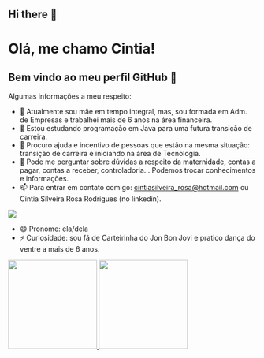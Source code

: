 ## Hi there 👋

# Olá, me chamo Cintia! 
## Bem vindo ao meu perfil GitHub 👋

Algumas informações a meu respeito:

- 🔭 Atualmente sou mãe em tempo integral, mas, sou formada em Adm. de Empresas e trabalhei mais de 6 anos na área financeira.
- 🌱 Estou estudando programação em Java para uma futura transição de carreira.
- 🤔 Procuro ajuda e incentivo de pessoas que estão na mesma situação: transição de carreira e iniciando na área de Tecnologia.
- 💬 Pode me perguntar sobre dúvidas a respeito da maternidade, contas a pagar, contas a receber, controladoria... Podemos trocar conhecimentos e informações.
- 📫 Para entrar em contato comigo: cintiasilveira_rosa@hotmail.com ou Cintia Silveira Rosa Rodrigues (no linkedin).
  
<div>
<a href="https://www.linkedin.com/in/Cintia Silveira Rosa Rodrigues" target="_blank"><img loading="lazy" src="https://img.shields.io/badge/-LinkedIn-%230077B5?style=for-the-badge&logo=linkedin&logoColor=white" target="_blank"></a>   
</div>

- 😄 Pronome: ela/dela
- ⚡ Curiosidade: sou fã de Carteirinha do Jon Bon Jovi e pratico dança do ventre a mais de 6 anos.


<div>
<a href="https://github.com/CintiaSRRodrigues1983">
<img loading="lazy" height="180em" src="https://github-readme-stats.vercel.app/api/top-langs/?username=CintiaSRRodrigues1983&layout=compact&langs_count=7&theme=dracula"/>
<img loading="lazy" height="180em" src="https://github-readme-stats.vercel.app/api?username=CintiaSRRodrigues1983&show_icons=true&theme=dracula&include_all_commits=true&count_private=true"/>
</div>
